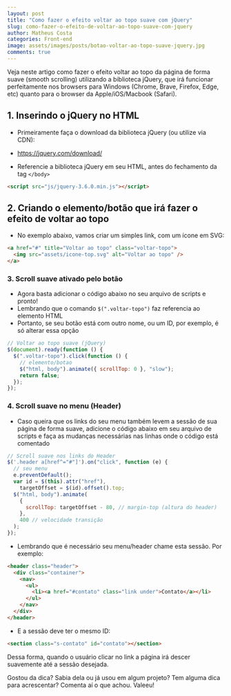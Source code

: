 ```yaml
---
layout: post
title: "Como fazer o efeito voltar ao topo suave com jQuery"
slug: como-fazer-o-efeito-de-voltar-ao-topo-suave-com-jquery
author: Matheus Costa
categories: Front-end
image: assets/images/posts/botao-voltar-ao-topo-suave-jquery.jpg
comments: true
---
```


Veja neste artigo como fazer o efeito voltar ao topo da página de forma suave (smooth scrolling) utilizando a biblioteca jQuery, que irá funcionar perfeitamente nos browsers para Windows (Chrome, Brave, Firefox, Edge, etc) quanto para o browser da Apple/iOS/Macbook (Safari).

## 1. Inserindo o jQuery no HTML

- Primeiramente faça o download da biblioteca jQuery (ou utilize via CDN):

- <a href="https://jquery.com/download/" target="_blank" rel="noopener noreferrer">https://jquery.com/download/</a>

- Referencie a biblioteca jQuery em seu HTML, antes do fechamento da tag `</body>`

```html
<script src="js/jquery-3.6.0.min.js"></script>
```

## 2. Criando o elemento/botão que irá fazer o efeito de voltar ao topo

- No exemplo abaixo, vamos criar um simples link, com um ícone em SVG:

```html
<a href="#" title="Voltar ao topo" class="voltar-topo">
  <img src="assets/icone-top.svg" alt="Voltar ao topo" />
</a>
```

### 3. Scroll suave ativado pelo botão

- Agora basta adicionar o código abaixo no seu arquivo de scripts e pronto!
- Lembrando que o comando `$(".voltar-topo")` faz referencia ao elemento HTML
- Portanto, se seu botão está com outro nome, ou um ID, por exemplo, é só alterar essa opção

```js
// Voltar ao topo suave (jQuery)
$(document).ready(function () {
  $(".voltar-topo").click(function () {
    // elemento/botao
    $("html, body").animate({ scrollTop: 0 }, "slow");
    return false;
  });
});
```

### 4. Scroll suave no menu (Header)

- Caso queira que os links do seu menu também levem a sessão de sua página de forma suave, adicione o código abaixo em seu arquivo de scripts e faça as mudanças necessárias nas linhas onde o código está comentado

```js
// Scroll suave nos links do Header
$('.header a[href^="#"]').on("click", function (e) {
  // seu menu
  e.preventDefault();
  var id = $(this).attr("href"),
    targetOffset = $(id).offset().top;
  $("html, body").animate(
    {
      scrollTop: targetOffset - 80, // margin-top (altura do header)
    },
    400 // velocidade transição
  );
});
```

- Lembrando que é necessário seu menu/header chame esta sessão. Por exemplo:

```html
<header class="header">
  <div class="container">
    <nav>
      <ul>
        <li><a href="#contato" class="link under">Contato</a></li>
      </ul>
    </nav>
  </div>
</header>
```

- E a sessão deve ter o mesmo ID:

```html
<section class="s-contato" id="contato"></section>
```

Dessa forma, quando o usuário clicar no link a página irá descer suavemente até a sessão desejada.

Gostou da dica? Sabia dela ou já usou em algum projeto? Tem alguma dica para acrescentar? Comenta aí o que achou. Valeeu!
